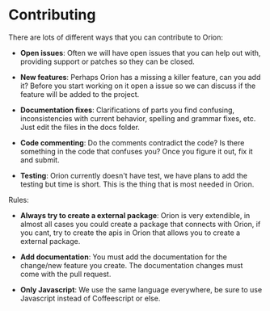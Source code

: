 # Contributing

There are lots of different ways that you can contribute to Orion:

- **Open issues**: Often we will have open issues that you can help out with, providing support or patches so they can be closed.

- **New features**: Perhaps Orion has a missing a killer feature, can you add it? Before you start working on it open a issue so we can discuss if the feature will be added to the project.

- **Documentation fixes**: Clarifications of parts you find confusing, inconsistencies with current behavior, spelling and grammar fixes, etc. Just edit the files in the docs folder.

- **Code commenting**: Do the comments contradict the code? Is there something in the code that confuses you? Once you figure it out, fix it and submit.

- **Testing**: Orion currently doesn't have test, we have plans to add the testing but time is short. This is the thing that is most needed in Orion.


Rules: 

- **Always try to create a external package**: Orion is very extendible, in almost all cases you could create a package that connects with Orion, if you cant, try to create the apis in Orion that allows you to create a external package.

- **Add documentation**: You must add the documentation for the change/new feature you create. The documentation changes must come with the pull request.

- **Only Javascript**: We use the same language everywhere, be sure to use Javascript instead of Coffeescript or else.
